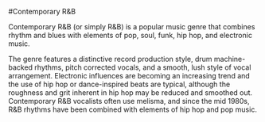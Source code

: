 #Contemporary R&B



Contemporary R&B (or simply R&B) is a popular music genre that combines rhythm and blues with elements of pop, soul, funk, hip hop, and electronic music.

The genre features a distinctive record production style, drum machine-backed rhythms, pitch corrected vocals, and a smooth, lush style of vocal arrangement. Electronic influences are becoming an increasing trend and the use of hip hop or dance-inspired beats are typical, although the roughness and grit inherent in hip hop may be reduced and smoothed out. Contemporary R&B vocalists often use melisma, and since the mid 1980s, R&B rhythms have been combined with elements of hip hop and pop music.